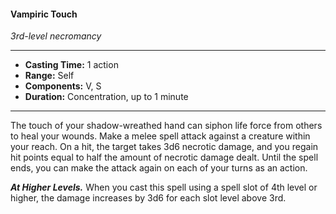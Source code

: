 #### Vampiric Touch
*3rd-level necromancy*
___
- **Casting Time:** 1 action
- **Range:** Self
- **Components:** V, S
- **Duration:** Concentration, up to 1 minute
---
The touch of your shadow-wreathed hand can siphon life force from others to heal your wounds. Make a melee spell attack against a creature within your reach. On a hit, the target takes 3d6 necrotic damage, and you regain hit points equal to half the amount of necrotic damage dealt. Until the spell ends, you can make the attack again on each of your turns as an action.

***At Higher Levels.*** When you cast this spell using a spell slot of 4th level or higher, the damage increases by 3d6 for each slot level above 3rd.